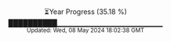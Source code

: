 <p align="center">
⏳Year Progress (35.18 %)<br>
██████████▁▁▁▁▁▁▁▁▁▁▁▁▁▁▁▁▁▁▁▁ <br>
<sub>Updated: Wed, 08 May 2024 18:02:38 GMT</sub>
</p>

